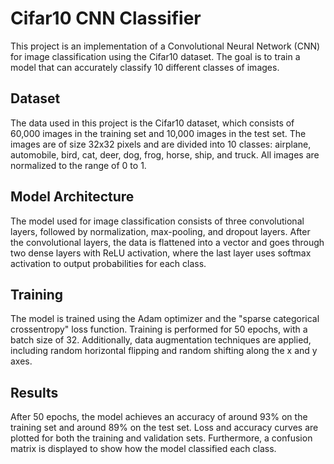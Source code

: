 # Cifar10 CNN Classifier

This project is an implementation of a Convolutional Neural Network (CNN) for image classification using the Cifar10 dataset. The goal is to train a model that can accurately classify 10 different classes of images.

## Dataset

The data used in this project is the Cifar10 dataset, which consists of 60,000 images in the training set and 10,000 images in the test set. The images are of size 32x32 pixels and are divided into 10 classes: airplane, automobile, bird, cat, deer, dog, frog, horse, ship, and truck. All images are normalized to the range of 0 to 1.

## Model Architecture

The model used for image classification consists of three convolutional layers, followed by normalization, max-pooling, and dropout layers. After the convolutional layers, the data is flattened into a vector and goes through two dense layers with ReLU activation, where the last layer uses softmax activation to output probabilities for each class.

## Training

The model is trained using the Adam optimizer and the "sparse categorical crossentropy" loss function. Training is performed for 50 epochs, with a batch size of 32. Additionally, data augmentation techniques are applied, including random horizontal flipping and random shifting along the x and y axes.

## Results

After 50 epochs, the model achieves an accuracy of around 93% on the training set and around 89% on the test set. Loss and accuracy curves are plotted for both the training and validation sets. Furthermore, a confusion matrix is displayed to show how the model classified each class.
 
